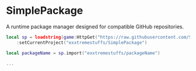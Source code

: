 # SimplePackage

A runtime package manager designed for compatible GitHub repositories.

```lua
local sp = loadstring(game:HttpGet("https://raw.githubusercontent.com/SimplePackageManager/master/init.lua"))()
    :setCurrentProject("exxtremestuffs/SimplePackage")

local packageName = sp.import("exxtremestuffs/packageName")

...
```
